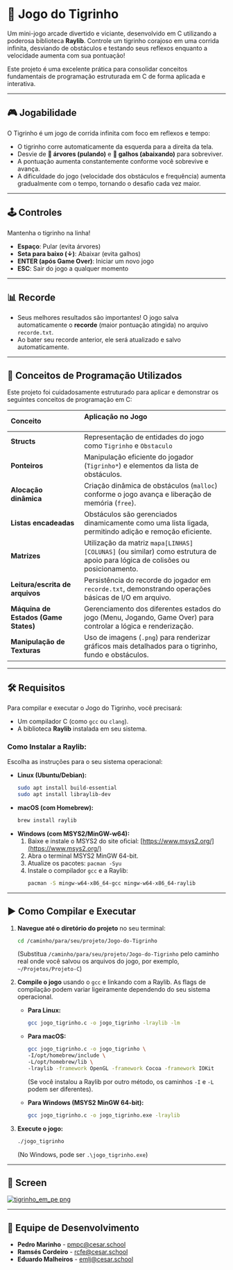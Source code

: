 # 🐯 Jogo do Tigrinho

Um mini-jogo arcade divertido e viciante, desenvolvido em C utilizando a poderosa biblioteca **Raylib**. Controle um tigrinho corajoso em uma corrida infinita, desviando de obstáculos e testando seus reflexos enquanto a velocidade aumenta com sua pontuação!

Este projeto é uma excelente prática para consolidar conceitos fundamentais de programação estruturada em C de forma aplicada e interativa.

---

## 🎮 Jogabilidade

O Tigrinho é um jogo de corrida infinita com foco em reflexos e tempo:

-   O tigrinho corre automaticamente da esquerda para a direita da tela.
-   Desvie de **🌳 árvores (pulando)** e **🌿 galhos (abaixando)** para sobreviver.
-   A pontuação aumenta constantemente conforme você sobrevive e avança.
-   A dificuldade do jogo (velocidade dos obstáculos e frequência) aumenta gradualmente com o tempo, tornando o desafio cada vez maior.

---

## 🕹️ Controles

Mantenha o tigrinho na linha!

-   **Espaço**: Pular (evita árvores)
-   **Seta para baixo (↓)**: Abaixar (evita galhos)
-   **ENTER (após Game Over)**: Iniciar um novo jogo
-   **ESC**: Sair do jogo a qualquer momento

---

## 📊 Recorde

-   Seus melhores resultados são importantes! O jogo salva automaticamente o **recorde** (maior pontuação atingida) no arquivo `recorde.txt`.
-   Ao bater seu recorde anterior, ele será atualizado e salvo automaticamente.

---

## 🧠 Conceitos de Programação Utilizados

Este projeto foi cuidadosamente estruturado para aplicar e demonstrar os seguintes conceitos de programação em C:

| Conceito                | Aplicação no Jogo                                                |
| :---------------------- | :------------------------------------------------------------------ |
| **Structs**            | Representação de entidades do jogo como `Tigrinho` e `Obstaculo`   |
| **Ponteiros**          | Manipulação eficiente do jogador (`Tigrinho*`) e elementos da lista de obstáculos. |
| **Alocação dinâmica**  | Criação dinâmica de obstáculos (`malloc`) conforme o jogo avança e liberação de memória (`free`). |
| **Listas encadeadas**  | Obstáculos são gerenciados dinamicamente como uma lista ligada, permitindo adição e remoção eficiente. |
| **Matrizes**           | Utilização da matriz `mapa[LINHAS][COLUNAS]` (ou similar) como estrutura de apoio para lógica de colisões ou posicionamento. |
| **Leitura/escrita de arquivos** | Persistência do recorde do jogador em `recorde.txt`, demonstrando operações básicas de I/O em arquivo. |
| **Máquina de Estados (Game States)** | Gerenciamento dos diferentes estados do jogo (Menu, Jogando, Game Over) para controlar a lógica e renderização. |
| **Manipulação de Texturas** | Uso de imagens (`.png`) para renderizar gráficos mais detalhados para o tigrinho, fundo e obstáculos. |

---

## 🛠 Requisitos

Para compilar e executar o Jogo do Tigrinho, você precisará:

-   Um compilador C (como `gcc` ou `clang`).
-   A biblioteca **Raylib** instalada em seu sistema.

### Como Instalar a Raylib:

Escolha as instruções para o seu sistema operacional:

-   **Linux (Ubuntu/Debian):**
    ```bash
    sudo apt install build-essential
    sudo apt install libraylib-dev
    ```
-   **macOS (com Homebrew):**
    ```bash
    brew install raylib
    ```
-   **Windows (com MSYS2/MinGW-w64):**
    1.  Baixe e instale o MSYS2 do site oficial: [https://www.msys2.org/](https://www.msys2.org/)
    2.  Abra o terminal MSYS2 MinGW 64-bit.
    3.  Atualize os pacotes: `pacman -Syu`
    4.  Instale o compilador `gcc` e a Raylib:
        ```bash
        pacman -S mingw-w64-x86_64-gcc mingw-w64-x86_64-raylib
        ```

---

## ▶️ Como Compilar e Executar

1.  **Navegue até o diretório do projeto** no seu terminal:
    ```bash
    cd /caminho/para/seu/projeto/Jogo-do-Tigrinho
    ```
    (Substitua `/caminho/para/seu/projeto/Jogo-do-Tigrinho` pelo caminho real onde você salvou os arquivos do jogo, por exemplo, `~/Projetos/Projeto-C`)

2.  **Compile o jogo** usando o `gcc` e linkando com a Raylib. As flags de compilação podem variar ligeiramente dependendo do seu sistema operacional.

    -   **Para Linux:**
        ```bash
        gcc jogo_tigrinho.c -o jogo_tigrinho -lraylib -lm
        ```
    -   **Para macOS:**
        ```bash
        gcc jogo_tigrinho.c -o jogo_tigrinho \
        -I/opt/homebrew/include \
        -L/opt/homebrew/lib \
        -lraylib -framework OpenGL -framework Cocoa -framework IOKit
        ```
        (Se você instalou a Raylib por outro método, os caminhos `-I` e `-L` podem ser diferentes).

    -   **Para Windows (MSYS2 MinGW 64-bit):**
        ```bash
        gcc jogo_tigrinho.c -o jogo_tigrinho.exe -lraylib
        ```

3.  **Execute o jogo:**
    ```bash
    ./jogo_tigrinho
    ```
    (No Windows, pode ser `.\jogo_tigrinho.exe`)

---

## 📸 Screen

[![tigrinho_em_pe png](https://github.com/user-attachments/assets/20565df7-2d7e-4179-9b0c-68fd98460af4)](https://youtu.be/44aDXTdaGI8)



---

## 👥 Equipe de Desenvolvimento  

- **Pedro Marinho** - [pmpc@cesar.school](mailto:pmpc@cesar.school)  
- **Ramsés Cordeiro** - [rcfe@cesar.school](mailto:rcfe@cesar.school)  
- **Eduardo Malheiros** - [emlj@cesar.school](mailto:emlj@cesar.school)  
